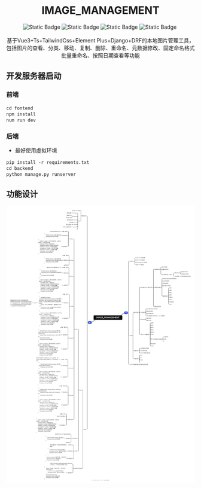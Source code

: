 <h1 align="center"> IMAGE_MANAGEMENT </h1>

<div align="center">
    <img alt="Static Badge" src="https://img.shields.io/badge/Vue-3.5.13-gray?style=flat&logo=vue.js&labelColor=black">
    <img alt="Static Badge" src="https://img.shields.io/badge/Vite-6.3.5-gray?style=flat&logo=vite&labelColor=black">
    <img alt="Static Badge" src="https://img.shields.io/badge/Element_Plus-2.9.10-gray?style=flat&logo=elementplus&labelColor=black">
    <img alt="Static Badge" src="https://img.shields.io/badge/Django-5.2.1-gray?style=flat&logo=django&labelColor=black">
    <img src="https://img.shields.io/badge/DEV-1-gray?style=flat&labelColor=red" alt=""/>
</div><br/>

<div align="center"> 基于Vue3+Ts+TailwindCss+Element Plus+Django+DRF的本地图片管理工具，包括图片的查看、分类、移动、复制、删除、重命名、元数据修改、固定命名格式批量重命名、按照日期查看等功能</div>

## 开发服务器启动
### 前端
```console
cd fontend
npm install
num run dev
```

### 后端
 - 最好使用虚拟环境

```console
pip install -r requirements.txt
cd backend
python manage.py runserver
```

## 功能设计

<a href="Function Design/IMAGE_MANAGEMENT.pdf" title="点击查看功能设计思维导图PDF">
  <img 
    src="Function Design/IMAGE_MANAGEMENT.png" 
    alt="功能设计思维导图" 
    title="功能设计思维导图"
    style="border: none;">
</a>
